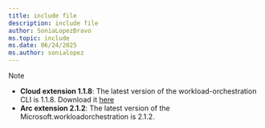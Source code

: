 ```yaml
---
title: include file
description: include file
author: SoniaLopezBravo
ms.topic: include
ms.date: 06/24/2025
ms.author: sonialopez
---
```


> [!NOTE]
> - **Cloud extension 1.1.8**: The latest version of the workload-orchestration CLI is 1.1.8. Download it [here](https://github.com/microsoft/AEP/blob/main/content/en/docs/Configuration%20Manager%20(Public%20Preview)/Scripts%20for%20Onboarding/Configuration%20manager%20files.zip)
> - **Arc extension 2.1.2**: The latest version of the Microsoft.workloadorchestration is 2.1.2.
